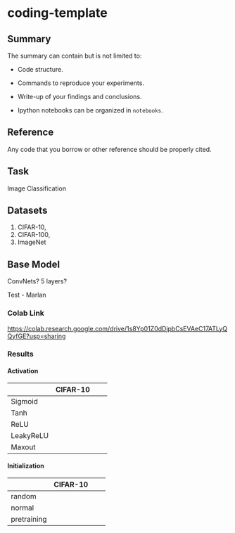 # coding-template

## Summary

The summary can contain but is not limited to:

- Code structure.

- Commands to reproduce your experiments.

- Write-up of your findings and conclusions.

- Ipython notebooks can be organized in `notebooks`.

## Reference

Any code that you borrow or other reference should be properly cited.

## Task
Image Classification

## Datasets
1. CIFAR-10, 
2. CIFAR-100,
3. ImageNet

## Base Model
ConvNets?
5 layers?

Test - Marlan

### Colab Link
https://colab.research.google.com/drive/1s8Yp01Z0dDjpbCsEVAeC17ATLyQQyfGE?usp=sharing

### Results

#### Activation
|   | CIFAR-10 |   |   |
|---|---|---|---|
| Sigmoid  |   |   |   |
|  Tanh |   |   |   |
|  ReLU |   |   |   |
|  LeakyReLU |   |   |   |
|  Maxout |   |   |   |

#### Initialization
|   | CIFAR-10  |   |   |
|---|---|---|---|
| random  |   |   |   |
|  normal |   |   |   |
|  pretraining |   |   |   |
